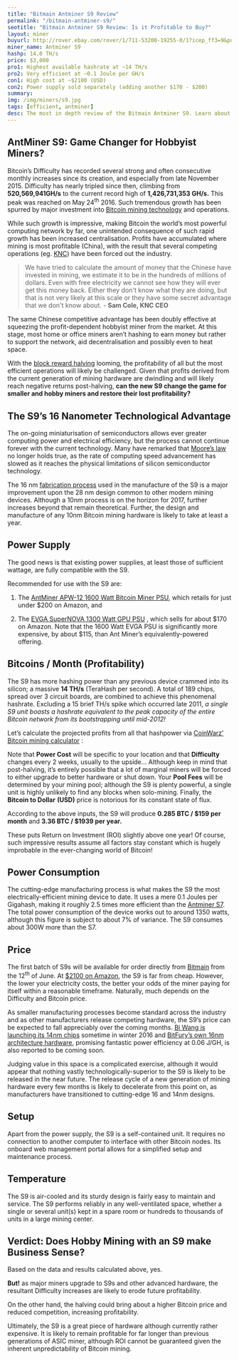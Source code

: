 ```yaml
---
title: "Bitmain Antminer S9 Review"
permalink: "/bitmain-antminer-s9/"
seotitle: "Bitmain Antminer S9 Review: Is it Profitable to Buy?"
layout: miner
buyurl: http://rover.ebay.com/rover/1/711-53200-19255-0/1?icep_ff3=9&pub=5574973039&toolid=10001&campid=5337910375&customid=&icep_uq=antminer+s9&icep_sellerId=&icep_ex_kw=&icep_sortBy=12&icep_catId=&icep_minPrice=&icep_maxPrice=&ipn=psmain&icep_vectorid=229466&kwid=902099&mtid=824&kw=lg
miner_name: Antminer S9
hashp: 14.0 TH/s
price: $3,000
pro1: Highest available hashrate at ~14 TH/s
pro2: Very efficient at ~0.1 Joule per GH/s
con1: High cost at ~$2100 (USD)
con2: Power supply sold separately (adding another $170 - $200)
summary: 
img: /img/miners/s9.jpg
tags: [efficient, antminer]
desc: The most in depth review of the Bitmain Antminer S9. Learn about its pros, cons, profitability, and more! 
---
```

## AntMiner S9: Game Changer for Hobbyist Miners?

Bitcoin’s Difficulty has recorded several strong and often consecutive monthly increases since its creation, and especially from late November 2015. Difficulty has nearly tripled since then, climbing from **520,569,941GH/s** to the current record high of **1,426,731,353 GH/s.** This peak was reached on May 24<sup>th</sup> 2016\. Such tremendous growth has been spurred by major investment into [Bitcoin mining technology](/mining-hardware/) and operations.

While such growth is impressive, making Bitcoin the world’s most powerful computing network by far, one unintended consequence of such rapid growth has been increased centralisation. Profits have accumulated where mining is most profitable (China), with the result that several competing operations (eg. [KNC](http://swedishstartupspace.com/2016/05/27/knc-miner-declares-bankruptcy-chinese-competition-too-tough/)) have been forced out the industry.

> We have tried to calculate the amount of money that the Chinese have invested in mining, we estimate it to be in the hundreds of millions of dollars. Even with free electricity we cannot see how they will ever get this money back. Either they don't know what they are doing, but that is not very likely at this scale or they have some secret advantage that we don't know about. - **Sam Cole, KNC CEO**

The same Chinese competitive advantage has been doubly effective at squeezing the profit-dependent hobbyist miner from the market. At this stage, most home or office miners aren’t hashing to earn money but rather to support the network, aid decentralisation and possibly even to heat space.

With the [block reward halving](https://bitcoinmagazine.com/articles/block-reward-halving-a-guide-1354053560) looming, the profitability of all but the most efficient operations will likely be challenged. Given that profits derived from the current generation of mining hardware are dwindling and will likely reach negative returns post-halving, **can the new S9 change the game for smaller and hobby miners and restore their lost profitability?**

## The S9’s 16 Nanometer Technological Advantage

The on-going miniaturisation of semiconductors allows ever greater computing power and electrical efficiency, but the process cannot continue forever with the current technology. Many have remarked that [Moore’s law](https://en.wikipedia.org/wiki/Moore's_law) no longer holds true, as the rate of computing speed advancement has slowed as it reaches the physical limitations of silicon semiconductor technology.

The 16 nm [fabrication process](https://en.wikipedia.org/wiki/Semiconductor_device_fabrication) used in the manufacture of the S9 is a major improvement upon the 28 nm design common to other modern mining devices. Although a 10nm process is on the horizon for 2017, further increases beyond that remain theoretical. Further, the design and manufacture of any 10nm Bitcoin mining hardware is likely to take at least a year.

## Power Supply

The good news is that existing power supplies, at least those of sufficient wattage, are fully compatible with the S9.

Recommended for use with the S9 are:

1. The [AntMiner APW-12 1600 Watt Bitcoin Miner PSU](http://rover.ebay.com/rover/1/711-53200-19255-0/1?icep_ff3=9&pub=5574973039&toolid=10001&campid=5337910375&customid=&icep_uq=AntMiner+APW-12+1600&icep_sellerId=&icep_ex_kw=&icep_sortBy=12&icep_catId=&icep_minPrice=&icep_maxPrice=&ipn=psmain&icep_vectorid=229466&kwid=902099&mtid=824&kw=lg), which retails for just under $200 on Amazon, and

2. The [EVGA SuperNOVA 1300 Watt GPU PSU](http://www.amazon.com/EVGA-SuperNOVA-Crossfire-Warranty-120-G2-1300-XR/dp/B00COIZTZM/ref=sr_1_1?ie=UTF8&qid=1465032034&sr=8-1&keywords=EVGA+SuperNOVA+1300+G2) , which sells for about $170 on Amazon. Note that the 1600 Watt EVGA PSU is significantly more expensive, by about $115, than Ant Miner’s equivalently-powered offering.

## Bitcoins / Month (Profitability)

The S9 has more hashing power than any previous device crammed into its silicon; a massive **14 TH/s** (TeraHash per second). A total of 189 chips, spread over 3 circuit boards, are combined to achieve this phenomenal hashrate. Excluding a 15 brief TH/s spike which occurred late 2011, _a single S9 unit boasts a hashrate equivalent to the peak capacity of the entire Bitcoin network from its bootstrapping until mid-2012!_

Let’s calculate the projected profits from all that hashpower via [CoinWarz’ Bitcoin mining calculator](http://www.coinwarz.com/calculators/bitcoin-mining-calculator/?h=14000.00&p=1350.00&pc=0.25&pf=0.20&d=199312067531.24300000&r=12.50000000&er=577.18000000&hc=2100.00) :

Note that **Power Cost** will be specific to your location and that **Difficulty** changes every 2 weeks, usually to the upside… Although keep in mind that post-halving, it’s entirely possible that a lot of marginal miners will be forced to either upgrade to better hardware or shut down. Your **Pool Fees** will be determined by your mining pool; although the S9 is plenty powerful, a single unit is highly unlikely to find any blocks when solo-mining. Finally, the **Bitcoin to Dollar** **(USD)** price is notorious for its constant state of flux.

According to the above inputs, the S9 will produce **0.285 BTC / $159 per month** and **3.36 BTC / $1939 per year.**

These puts Return on Investment (ROI) slightly above one year! Of course, such impressive results assume all factors stay constant which is hugely improbable in the ever-changing world of Bitcoin!

## Power Consumption

The cutting-edge manufacturing process is what makes the S9 the most electrically-efficient mining device to date. It uses a mere 0.1 Joules per Gigahash, making it roughly 2.5 times more efficient than the [Antminer S7](/bitmain-antminer-s7/). The total power consumption of the device works out to around 1350 watts, although this figure is subject to about 7% of variance. The S9 consumes about 300W more than the S7.

## Price

The first batch of S9s will be available for order directly from [Bitmain](https://enshop.bitmain.com/product.htm) from the 12<sup>th</sup> of June. At [$2100 on Amazon](http://rover.ebay.com/rover/1/711-53200-19255-0/1?icep_ff3=9&pub=5574973039&toolid=10001&campid=5337910375&customid=&icep_uq=antminer+s9&icep_sellerId=&icep_ex_kw=&icep_sortBy=12&icep_catId=&icep_minPrice=&icep_maxPrice=&ipn=psmain&icep_vectorid=229466&kwid=902099&mtid=824&kw=lg), the S9 is far from cheap. However, the lower your electricity costs, the better your odds of the miner paying for itself within a reasonable timeframe. Naturally, much depends on the Difficulty and Bitcoin price.

As smaller manufacturing processes become standard across the industry and as other manufacturers release competing hardware, the S9’s price can be expected to fall appreciably over the coming months. [Bi Wang is launching its 14nm chips](https://bitcoinmagazine.com/articles/bw-to-launch-nm-chip-and-miner-for-general-population-1445278227) sometime in winter 2016 and [BitFury’s own 16nm architecture hardware](https://btcmanager.com/news/business/bitfury-announces-16nm-chip-now-in-production/), promising fantastic power efficiency at 0.06 J/GH, is also reported to be coming soon.

Judging value in this space is a complicated exercise, although it would appear that nothing vastly technologically-superior to the S9 is likely to be released in the near future. The release cycle of a new generation of mining hardware every few months is likely to decelerate from this point on, as manufacturers have transitioned to cutting-edge 16 and 14nm designs.

## Setup

Apart from the power supply, the S9 is a self-contained unit. It requires no connection to another computer to interface with other Bitcoin nodes. Its onboard web management portal allows for a simplified setup and maintenance process.

## Temperature

The S9 is air-cooled and its sturdy design is fairly easy to maintain and service. The S9 performs reliably in any well-ventilated space, whether a single or several unit(s) kept in a spare room or hundreds to thousands of units in a large mining center.

## Verdict: Does Hobby Mining with an S9 make Business Sense?

Based on the data and results calculated above, yes.

**But!** as major miners upgrade to S9s and other advanced hardware, the resultant Difficulty increases are likely to erode future profitability.

On the other hand, the halving could bring about a higher Bitcoin price and reduced competition, increasing profitability.

Ultimately, the S9 is a great piece of hardware although currently rather expensive. It is likely to remain profitable for far longer than previous generations of ASIC miner, although ROI cannot be guaranteed given the inherent unpredictability of Bitcoin mining.